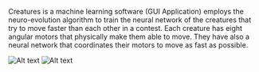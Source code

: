 Creatures is a machine learning software (GUI Application) employs the neuro-evolution algorithm to
train the neural network of the creatures that try to move faster than each other in a contest. Each
creature has eight angular motors that physically make them able to move. They have also a neural
network that coordinates their motors to move as fast as possible.

![Alt text](http://img1.imagilive.com/1016/1.png)
![Alt text](http://img1.imagilive.com/1016/2.png)
